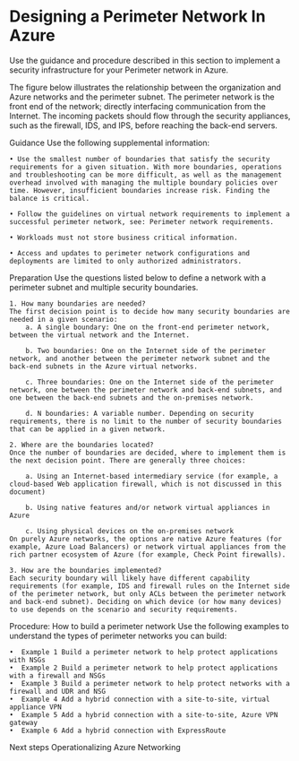 # Designing a Perimeter Network In Azure

Use the guidance and procedure described in this section to implement a security infrastructure for your Perimeter network in Azure.


The figure below illustrates the relationship between the organization and Azure networks and the perimeter subnet. The perimeter network is the front end of the network; directly interfacing communication from the Internet. The incoming packets should flow through the security appliances, such as the firewall, IDS, and IPS, before reaching the back-end servers.

<insert fig here>




Guidance
Use the following supplemental information:

	• Use the smallest number of boundaries that satisfy the security requirements for a given situation. With more boundaries, operations and troubleshooting can be more difficult, as well as the management overhead involved with managing the multiple boundary policies over time. However, insufficient boundaries increase risk. Finding the balance is critical.
	
	• Follow the guidelines on virtual network requirements to implement a successful perimeter network, see: Perimeter network requirements. 
	
	• Workloads must not store business critical information.
	
	• Access and updates to perimeter network configurations and deployments are limited to only authorized administrators.
	


Preparation
Use the questions listed below to define a network with a perimeter subnet and multiple security boundaries.

	1. How many boundaries are needed?
	The first decision point is to decide how many security boundaries are needed in a given scenario:
		a. A single boundary: One on the front-end perimeter network, between the virtual network and the Internet.
		
		b. Two boundaries: One on the Internet side of the perimeter network, and another between the perimeter network subnet and the back-end subnets in the Azure virtual networks.
		
		c. Three boundaries: One on the Internet side of the perimeter network, one between the perimeter network and back-end subnets, and one between the back-end subnets and the on-premises network.
		
		d. N boundaries: A variable number. Depending on security requirements, there is no limit to the number of security boundaries that can be applied in a given network.
	
	2. Where are the boundaries located?
	Once the number of boundaries are decided, where to implement them is the next decision point. There are generally three choices:
	
		a. Using an Internet-based intermediary service (for example, a cloud-based Web application firewall, which is not discussed in this document)
		
		b. Using native features and/or network virtual appliances in Azure
		
		c. Using physical devices on the on-premises network
	On purely Azure networks, the options are native Azure features (for example, Azure Load Balancers) or network virtual appliances from the rich partner ecosystem of Azure (for example, Check Point firewalls).
	
	3. How are the boundaries implemented?
	Each security boundary will likely have different capability requirements (for example, IDS and firewall rules on the Internet side of the perimeter network, but only ACLs between the perimeter network and back-end subnet). Deciding on which device (or how many devices) to use depends on the scenario and security requirements. 



Procedure:  How to build a perimeter network
Use the following examples to understand the types of perimeter networks you can build:

	•  Example 1 Build a perimeter network to help protect applications with NSGs
	•  Example 2 Build a perimeter network to help protect applications with a firewall and NSGs
	•  Example 3 Build a perimeter network to help protect networks with a firewall and UDR and NSG
	•  Example 4 Add a hybrid connection with a site-to-site, virtual appliance VPN
	•  Example 5 Add a hybrid connection with a site-to-site, Azure VPN gateway
	•  Example 6 Add a hybrid connection with ExpressRoute



Next steps
Operationalizing Azure Networking

